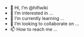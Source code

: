 - 👋 Hi, I’m @hifiwiki
- 👀 I’m interested in ...
- 🌱 I’m currently learning ...
- 💞️ I’m looking to collaborate on ...
- 📫 How to reach me ...

<!---
hifiwiki/hifiwiki is a ✨ special ✨ repository because its `README.md` (this file) appears on your GitHub profile.
You can click the Preview link to take a look at your changes.
--->
